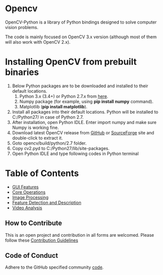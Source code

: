 # Opencv
OpenCV-Python is a library of Python bindings designed to solve computer vision problems.

The code is mainly focused on OpenCV 3.x version (although most of them will also work with OpenCV 2.x).

# Installing OpenCV from prebuilt binaries
1. Below Python packages are to be downloaded and installed to their default locations.
    1. Python 3.x (3.4+) or Python 2.7.x from [here](https://www.python.org/downloads/).
    2. Numpy package (for example, using **pip install numpy** command).
    3. Matplotlib (**pip install matplotlib**).
2. Install all packages into their default locations. Python will be installed to C:/Python27/ in case of Python 2.7.
3. After installation, open Python IDLE. Enter import numpy and make sure Numpy is working fine.
4. Download latest OpenCV release from [GitHub](https://github.com/opencv/opencv/releases) or [SourceForge](https://sourceforge.net/projects/opencvlibrary/files/) site and double-click to extract it.
5. Goto opencv/build/python/2.7 folder.
6. Copy cv2.pyd to C:/Python27/lib/site-packages.
7. Open Python IDLE and type following codes in Python terminal

# Table of Contents
* [GUI Features](GUI%20Features/README.md)
* [Core Operations](Core%20Operations/README.md)
* [Image Processing](Image%20Processing/README.md)
* [Feature Detection and Description](Feature%20Detection/README.md)
* [Video Analysis](Video%20Analysis/README.md)

## How to Contribute

This is an open project and contribution in all forms are welcomed.
Please follow these [Contribution Guidelines](CONTRIBUTING.md)

## Code of Conduct

Adhere to the GitHub specified community [code](CODE_OF_CONDUCT.md).
